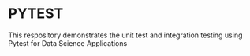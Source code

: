 # PYTEST
This respository demonstrates the unit test and integration testing using Pytest for Data Science Applications
